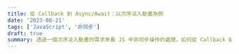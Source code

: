 ```yaml
---
title: 從 Callback 到 Async/Await：以次序淡入動畫為例
date: '2023-08-21'
tags: ['JavaScript', '非同步']
draft: true
summary: 透過一個次序淡入動畫的需求來看 JS 中非同步操作的處理，如何從 Callback 結構轉換到 Promise ，再用 Async/Await 重構更簡潔、易讀的程式碼。
---
```

